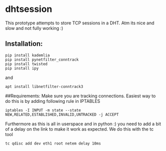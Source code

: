 # dhtsession

This prototype attempts to store TCP sessions in a DHT. Atm its nice and slow and not fully working :)


## Installation:
```
pip install kademlia
pip install pynetfilter_conntrack
pip install twisted
pip install ipy
```

and 

```
apt install libnetfilter-conntrack3
```

##Requirements:
Make sure you are tracking connections. Easiest way to do this is by adding following rule in IPTABLES

```
iptables -I INPUT -m state --state NEW,RELATED,ESTABLISHED,INVALID,UNTRACKED -j ACCEPT
```

Furthermore as this is all in userspace and in python :) you need to add a bit of a delay on the link to make it
work as expected. We do this with the tc tool 

```
tc qdisc add dev eth1 root netem delay 10ms
```